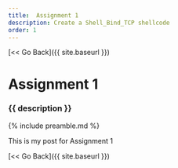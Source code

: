 ```yaml
---
title:  Assignment 1
description: Create a Shell_Bind_TCP shellcode
order: 1
---
```


[&lt;&lt; Go Back]({{ site.baseurl }})

# Assignment 1
### {{ description }}
{% include preamble.md %}

This is my post for Assignment 1

[&lt;&lt; Go Back]({{ site.baseurl }})
